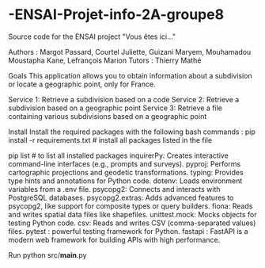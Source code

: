 # -ENSAI-Projet-info-2A-groupe8

Source code for the ENSAI project "Vous êtes ici..."

Authors : Margot Passard, Courtel Juliette, Guizani Maryem, Mouhamadou Moustapha Kane, Lefrançois Marion
Tutors : Thierry Mathé

Goals
This application allows you to obtain information about a subdivision or locate a geographic point, only for France.

Service 1: Retrieve a subdivision based on a code
Service 2: Retrieve a subdivision based on a geographic point
Service 3: Retrieve a file containing various subdivisions based on a geographic point

Install
Install the required packages with the following bash commands :
pip install -r requirements.txt     # install all packages listed in the file

pip list                            # to list all installed packages
inquirerPy: Creates interactive command-line interfaces (e.g., prompts and surveys).
pyproj: Performs cartographic projections and geodetic transformations.
typing: Provides type hints and annotations for Python code.
dotenv: Loads environment variables from a .env file.
psycopg2: Connects and interacts with PostgreSQL databases.
psycopg2.extras: Adds advanced features to psycopg2, like support for composite types or query builders.
fiona: Reads and writes spatial data files like shapefiles.
unittest.mock: Mocks objects for testing Python code.
csv: Reads and writes CSV (comma-separated values) files.
pytest : powerful testing framework for Python.
fastapi : FastAPI is a modern web framework for building APIs with high performance.

Run
python src/__main__.py